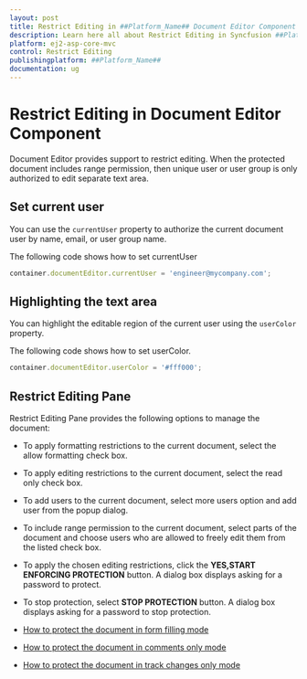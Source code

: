 ```yaml
---
layout: post
title: Restrict Editing in ##Platform_Name## Document Editor Component| Syncfusion
description: Learn here all about Restrict Editing in Syncfusion ##Platform_Name## Document Editor component of Syncfusion Essential JS 2 and more.
platform: ej2-asp-core-mvc
control: Restrict Editing
publishingplatform: ##Platform_Name##
documentation: ug
---
```



# Restrict Editing in Document Editor Component

Document Editor provides support to restrict editing. When the protected document includes range permission, then unique user or user group is only authorized to edit separate text area.

## Set current user

You can use the `currentUser` property to authorize the current document user by name, email, or user group name.

The following code shows how to set currentUser

```typescript
container.documentEditor.currentUser = 'engineer@mycompany.com';
```

## Highlighting the text area

You can highlight the editable region of the current user using the `userColor` property.

The following code shows how to set userColor.

```typescript
container.documentEditor.userColor = '#fff000';
```

## Restrict Editing Pane

Restrict Editing Pane provides the following options to manage the document:

* To apply formatting restrictions to the current document, select the allow formatting check box.
* To apply editing restrictions to the current document, select the read only check box.
* To add users to the current document, select more users option and add user from the popup dialog.
* To include range permission to the current document, select parts of the document and choose users who are allowed to freely edit them from the listed check box.
* To apply the chosen editing restrictions, click the **YES,START ENFORCING PROTECTION** button. A dialog box displays asking for a password to protect.
* To stop protection, select **STOP PROTECTION** button. A dialog box displays asking for a password to stop protection.

* [How to protect the document in form filling mode](../asp-net-core/form-fields#protect-the-document-in-form-filling-mode)
* [How to protect the document in comments only mode](../asp-net-core/comments#protect-the-document-in-comments-only-mode)
* [How to protect the document in track changes only mode](../asp-net-core/track-changes#protect-the-document-in-track-changes-only-mode)